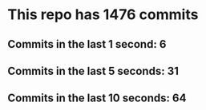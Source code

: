 # This repo has 1476 commits

## Commits in the last 1 second: 6
## Commits in the last 5 seconds: 31
## Commits in the last 10 seconds: 64
